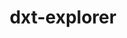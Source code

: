 ---
title: "dxt-explorer"
layout: cache
categories: [package, develop]
meta: {"versions": ["0.3"], "compilers": ["gcc@=11.4.0", "gcc@=9.4.0", "oneapi@=2024.2.1"], "oss": ["ubuntu20.04", "ubuntu22.04"], "platforms": ["linux"], "targets": ["ppc64le", "x86_64_v3"], "stacks": ["e4s", "e4s-oneapi", "e4s-power", "root"], "num_specs": 28, "num_specs_by_stack": {"e4s-power": 10, "root": 28, "e4s": 9, "e4s-oneapi": 9}}
spec_details: [{"hash": "7tzs2mwysh3zc666olo4ysxzhsmh3zgr", "compiler": "gcc@=9.4.0", "versions": ["0.3"], "os": "ubuntu20.04", "platform": "linux", "target": "ppc64le", "variants": ["build_system=python_pip"], "stacks": ["e4s-power", "root"], "size": "-", "tarball": "https://binaries.spack.io/develop/build_cache/linux-ubuntu20.04-ppc64le/gcc-9.4.0/dxt-explorer-0.3/linux-ubuntu20.04-ppc64le-gcc-9.4.0-dxt-explorer-0.3-7tzs2mwysh3zc666olo4ysxzhsmh3zgr.spack"}, {"hash": "75pblbjezlomqoqknx3gtgl7nm3mobxw", "compiler": "gcc@=9.4.0", "versions": ["0.3"], "os": "ubuntu20.04", "platform": "linux", "target": "ppc64le", "variants": ["build_system=python_pip"], "stacks": ["e4s-power", "root"], "size": "-", "tarball": "https://binaries.spack.io/develop/build_cache/linux-ubuntu20.04-ppc64le/gcc-9.4.0/dxt-explorer-0.3/linux-ubuntu20.04-ppc64le-gcc-9.4.0-dxt-explorer-0.3-75pblbjezlomqoqknx3gtgl7nm3mobxw.spack"}, {"hash": "h4vmi74t7vzjpiyolxhcbuclvo6765wg", "compiler": "gcc@=9.4.0", "versions": ["0.3"], "os": "ubuntu20.04", "platform": "linux", "target": "ppc64le", "variants": ["build_system=python_pip"], "stacks": ["e4s-power", "root"], "size": "-", "tarball": "https://binaries.spack.io/develop/build_cache/linux-ubuntu20.04-ppc64le/gcc-9.4.0/dxt-explorer-0.3/linux-ubuntu20.04-ppc64le-gcc-9.4.0-dxt-explorer-0.3-h4vmi74t7vzjpiyolxhcbuclvo6765wg.spack"}, {"hash": "crz37lyyqegwba7esyb77o46al4r3teg", "compiler": "gcc@=9.4.0", "versions": ["0.3"], "os": "ubuntu20.04", "platform": "linux", "target": "ppc64le", "variants": ["build_system=python_pip"], "stacks": ["e4s-power", "root"], "size": "-", "tarball": "https://binaries.spack.io/develop/build_cache/linux-ubuntu20.04-ppc64le/gcc-9.4.0/dxt-explorer-0.3/linux-ubuntu20.04-ppc64le-gcc-9.4.0-dxt-explorer-0.3-crz37lyyqegwba7esyb77o46al4r3teg.spack"}, {"hash": "le2pinehwmakflhmqltbevhycmsagus2", "compiler": "gcc@=9.4.0", "versions": ["0.3"], "os": "ubuntu20.04", "platform": "linux", "target": "ppc64le", "variants": ["build_system=python_pip"], "stacks": ["e4s-power", "root"], "size": "-", "tarball": "https://binaries.spack.io/develop/build_cache/linux-ubuntu20.04-ppc64le/gcc-9.4.0/dxt-explorer-0.3/linux-ubuntu20.04-ppc64le-gcc-9.4.0-dxt-explorer-0.3-le2pinehwmakflhmqltbevhycmsagus2.spack"}, {"hash": "gmbl6nifq6edv5rwf5ru2c76mey2fval", "compiler": "gcc@=9.4.0", "versions": ["0.3"], "os": "ubuntu20.04", "platform": "linux", "target": "ppc64le", "variants": ["build_system=python_pip"], "stacks": ["e4s-power", "root"], "size": "-", "tarball": "https://binaries.spack.io/develop/build_cache/linux-ubuntu20.04-ppc64le/gcc-9.4.0/dxt-explorer-0.3/linux-ubuntu20.04-ppc64le-gcc-9.4.0-dxt-explorer-0.3-gmbl6nifq6edv5rwf5ru2c76mey2fval.spack"}, {"hash": "x2yov3t72qx3fb7okn76myacb7qt6el5", "compiler": "gcc@=9.4.0", "versions": ["0.3"], "os": "ubuntu20.04", "platform": "linux", "target": "ppc64le", "variants": ["build_system=python_pip"], "stacks": ["e4s-power", "root"], "size": "-", "tarball": "https://binaries.spack.io/develop/build_cache/linux-ubuntu20.04-ppc64le/gcc-9.4.0/dxt-explorer-0.3/linux-ubuntu20.04-ppc64le-gcc-9.4.0-dxt-explorer-0.3-x2yov3t72qx3fb7okn76myacb7qt6el5.spack"}, {"hash": "mopipffgqgsx5y2s3pqj5c57sworwn3s", "compiler": "gcc@=9.4.0", "versions": ["0.3"], "os": "ubuntu20.04", "platform": "linux", "target": "ppc64le", "variants": ["build_system=python_pip"], "stacks": ["e4s-power", "root"], "size": "-", "tarball": "https://binaries.spack.io/develop/build_cache/linux-ubuntu20.04-ppc64le/gcc-9.4.0/dxt-explorer-0.3/linux-ubuntu20.04-ppc64le-gcc-9.4.0-dxt-explorer-0.3-mopipffgqgsx5y2s3pqj5c57sworwn3s.spack"}, {"hash": "bqc66tz5pqsri2pea7ahgdx4rd4xwfnl", "compiler": "gcc@=9.4.0", "versions": ["0.3"], "os": "ubuntu20.04", "platform": "linux", "target": "ppc64le", "variants": ["build_system=python_pip"], "stacks": ["e4s-power", "root"], "size": "-", "tarball": "https://binaries.spack.io/develop/build_cache/linux-ubuntu20.04-ppc64le/gcc-9.4.0/dxt-explorer-0.3/linux-ubuntu20.04-ppc64le-gcc-9.4.0-dxt-explorer-0.3-bqc66tz5pqsri2pea7ahgdx4rd4xwfnl.spack"}, {"hash": "xeaut7bmkay5c2572jksebqgw4dwas23", "compiler": "gcc@=9.4.0", "versions": ["0.3"], "os": "ubuntu20.04", "platform": "linux", "target": "ppc64le", "variants": ["build_system=python_pip"], "stacks": ["e4s-power", "root"], "size": "-", "tarball": "https://binaries.spack.io/develop/build_cache/linux-ubuntu20.04-ppc64le/gcc-9.4.0/dxt-explorer-0.3/linux-ubuntu20.04-ppc64le-gcc-9.4.0-dxt-explorer-0.3-xeaut7bmkay5c2572jksebqgw4dwas23.spack"}, {"hash": "gazlukbjbhoiopxmafn2vmhedpm4mtkv", "compiler": "gcc@=11.4.0", "versions": ["0.3"], "os": "ubuntu22.04", "platform": "linux", "target": "x86_64_v3", "variants": ["build_system=python_pip"], "stacks": ["root", "e4s"], "size": "-", "tarball": "https://binaries.spack.io/develop/build_cache/linux-ubuntu22.04-x86_64_v3/gcc-11.4.0/dxt-explorer-0.3/linux-ubuntu22.04-x86_64_v3-gcc-11.4.0-dxt-explorer-0.3-gazlukbjbhoiopxmafn2vmhedpm4mtkv.spack"}, {"hash": "urt2ydjv5bktjcu7kg5d75zl6obmb3ti", "compiler": "gcc@=11.4.0", "versions": ["0.3"], "os": "ubuntu22.04", "platform": "linux", "target": "x86_64_v3", "variants": ["build_system=python_pip"], "stacks": ["root", "e4s"], "size": "-", "tarball": "https://binaries.spack.io/develop/build_cache/linux-ubuntu22.04-x86_64_v3/gcc-11.4.0/dxt-explorer-0.3/linux-ubuntu22.04-x86_64_v3-gcc-11.4.0-dxt-explorer-0.3-urt2ydjv5bktjcu7kg5d75zl6obmb3ti.spack"}, {"hash": "uhfre4mmcqvz6o6fcxmp7wdpvapqwhal", "compiler": "gcc@=11.4.0", "versions": ["0.3"], "os": "ubuntu22.04", "platform": "linux", "target": "x86_64_v3", "variants": ["build_system=python_pip"], "stacks": ["root", "e4s"], "size": "-", "tarball": "https://binaries.spack.io/develop/build_cache/linux-ubuntu22.04-x86_64_v3/gcc-11.4.0/dxt-explorer-0.3/linux-ubuntu22.04-x86_64_v3-gcc-11.4.0-dxt-explorer-0.3-uhfre4mmcqvz6o6fcxmp7wdpvapqwhal.spack"}, {"hash": "3qqqbclhqc3qrgbvixu2osjorxpaaig3", "compiler": "gcc@=11.4.0", "versions": ["0.3"], "os": "ubuntu22.04", "platform": "linux", "target": "x86_64_v3", "variants": ["build_system=python_pip"], "stacks": ["root", "e4s"], "size": "-", "tarball": "https://binaries.spack.io/develop/build_cache/linux-ubuntu22.04-x86_64_v3/gcc-11.4.0/dxt-explorer-0.3/linux-ubuntu22.04-x86_64_v3-gcc-11.4.0-dxt-explorer-0.3-3qqqbclhqc3qrgbvixu2osjorxpaaig3.spack"}, {"hash": "glwjoxieoajoycgrkrub2bbxhtyfxd6z", "compiler": "gcc@=11.4.0", "versions": ["0.3"], "os": "ubuntu22.04", "platform": "linux", "target": "x86_64_v3", "variants": ["build_system=python_pip"], "stacks": ["root", "e4s"], "size": "-", "tarball": "https://binaries.spack.io/develop/build_cache/linux-ubuntu22.04-x86_64_v3/gcc-11.4.0/dxt-explorer-0.3/linux-ubuntu22.04-x86_64_v3-gcc-11.4.0-dxt-explorer-0.3-glwjoxieoajoycgrkrub2bbxhtyfxd6z.spack"}, {"hash": "kkeryv2wczaa3pegxwtb6bbntzbcbeop", "compiler": "gcc@=11.4.0", "versions": ["0.3"], "os": "ubuntu22.04", "platform": "linux", "target": "x86_64_v3", "variants": ["build_system=python_pip"], "stacks": ["root", "e4s"], "size": "-", "tarball": "https://binaries.spack.io/develop/build_cache/linux-ubuntu22.04-x86_64_v3/gcc-11.4.0/dxt-explorer-0.3/linux-ubuntu22.04-x86_64_v3-gcc-11.4.0-dxt-explorer-0.3-kkeryv2wczaa3pegxwtb6bbntzbcbeop.spack"}, {"hash": "kfkgassfjuet55i4brekdlal6j5iunw4", "compiler": "gcc@=11.4.0", "versions": ["0.3"], "os": "ubuntu22.04", "platform": "linux", "target": "x86_64_v3", "variants": ["build_system=python_pip"], "stacks": ["root", "e4s"], "size": "-", "tarball": "https://binaries.spack.io/develop/build_cache/linux-ubuntu22.04-x86_64_v3/gcc-11.4.0/dxt-explorer-0.3/linux-ubuntu22.04-x86_64_v3-gcc-11.4.0-dxt-explorer-0.3-kfkgassfjuet55i4brekdlal6j5iunw4.spack"}, {"hash": "7d7v2kwq3zl7o2ihlcoxj3fskg7o3u6u", "compiler": "gcc@=11.4.0", "versions": ["0.3"], "os": "ubuntu22.04", "platform": "linux", "target": "x86_64_v3", "variants": ["build_system=python_pip"], "stacks": ["root", "e4s"], "size": "-", "tarball": "https://binaries.spack.io/develop/build_cache/linux-ubuntu22.04-x86_64_v3/gcc-11.4.0/dxt-explorer-0.3/linux-ubuntu22.04-x86_64_v3-gcc-11.4.0-dxt-explorer-0.3-7d7v2kwq3zl7o2ihlcoxj3fskg7o3u6u.spack"}, {"hash": "zj3p2kays3ephi6yroor337nd6nwrwz6", "compiler": "gcc@=11.4.0", "versions": ["0.3"], "os": "ubuntu22.04", "platform": "linux", "target": "x86_64_v3", "variants": ["build_system=python_pip"], "stacks": ["root", "e4s"], "size": "-", "tarball": "https://binaries.spack.io/develop/build_cache/linux-ubuntu22.04-x86_64_v3/gcc-11.4.0/dxt-explorer-0.3/linux-ubuntu22.04-x86_64_v3-gcc-11.4.0-dxt-explorer-0.3-zj3p2kays3ephi6yroor337nd6nwrwz6.spack"}, {"hash": "fgbvyqiwya5wif7ptbxee6snglg2qqht", "compiler": "oneapi@=2024.2.1", "versions": ["0.3"], "os": "ubuntu22.04", "platform": "linux", "target": "x86_64_v3", "variants": ["build_system=python_pip"], "stacks": ["e4s-oneapi", "root"], "size": "-", "tarball": "https://binaries.spack.io/develop/build_cache/linux-ubuntu22.04-x86_64_v3/oneapi-2024.2.1/dxt-explorer-0.3/linux-ubuntu22.04-x86_64_v3-oneapi-2024.2.1-dxt-explorer-0.3-fgbvyqiwya5wif7ptbxee6snglg2qqht.spack"}, {"hash": "et5jlw3w4cxropqawuxrwjd6v3vlwtu6", "compiler": "oneapi@=2024.2.1", "versions": ["0.3"], "os": "ubuntu22.04", "platform": "linux", "target": "x86_64_v3", "variants": ["build_system=python_pip"], "stacks": ["e4s-oneapi", "root"], "size": "-", "tarball": "https://binaries.spack.io/develop/build_cache/linux-ubuntu22.04-x86_64_v3/oneapi-2024.2.1/dxt-explorer-0.3/linux-ubuntu22.04-x86_64_v3-oneapi-2024.2.1-dxt-explorer-0.3-et5jlw3w4cxropqawuxrwjd6v3vlwtu6.spack"}, {"hash": "loyqgvorsxq4ezpalbvm2aott5csdlbe", "compiler": "oneapi@=2024.2.1", "versions": ["0.3"], "os": "ubuntu22.04", "platform": "linux", "target": "x86_64_v3", "variants": ["build_system=python_pip"], "stacks": ["e4s-oneapi", "root"], "size": "-", "tarball": "https://binaries.spack.io/develop/build_cache/linux-ubuntu22.04-x86_64_v3/oneapi-2024.2.1/dxt-explorer-0.3/linux-ubuntu22.04-x86_64_v3-oneapi-2024.2.1-dxt-explorer-0.3-loyqgvorsxq4ezpalbvm2aott5csdlbe.spack"}, {"hash": "thhosgwv6x2hs2vm6z6uqkqxfey53g56", "compiler": "oneapi@=2024.2.1", "versions": ["0.3"], "os": "ubuntu22.04", "platform": "linux", "target": "x86_64_v3", "variants": ["build_system=python_pip"], "stacks": ["e4s-oneapi", "root"], "size": "-", "tarball": "https://binaries.spack.io/develop/build_cache/linux-ubuntu22.04-x86_64_v3/oneapi-2024.2.1/dxt-explorer-0.3/linux-ubuntu22.04-x86_64_v3-oneapi-2024.2.1-dxt-explorer-0.3-thhosgwv6x2hs2vm6z6uqkqxfey53g56.spack"}, {"hash": "x6fq7upblhrgc6ecvi5htr2ml4mnbthh", "compiler": "oneapi@=2024.2.1", "versions": ["0.3"], "os": "ubuntu22.04", "platform": "linux", "target": "x86_64_v3", "variants": ["build_system=python_pip"], "stacks": ["e4s-oneapi", "root"], "size": "-", "tarball": "https://binaries.spack.io/develop/build_cache/linux-ubuntu22.04-x86_64_v3/oneapi-2024.2.1/dxt-explorer-0.3/linux-ubuntu22.04-x86_64_v3-oneapi-2024.2.1-dxt-explorer-0.3-x6fq7upblhrgc6ecvi5htr2ml4mnbthh.spack"}, {"hash": "vbqgzmooevpk5bizugfi3i2wbybdxsnh", "compiler": "oneapi@=2024.2.1", "versions": ["0.3"], "os": "ubuntu22.04", "platform": "linux", "target": "x86_64_v3", "variants": ["build_system=python_pip"], "stacks": ["e4s-oneapi", "root"], "size": "-", "tarball": "https://binaries.spack.io/develop/build_cache/linux-ubuntu22.04-x86_64_v3/oneapi-2024.2.1/dxt-explorer-0.3/linux-ubuntu22.04-x86_64_v3-oneapi-2024.2.1-dxt-explorer-0.3-vbqgzmooevpk5bizugfi3i2wbybdxsnh.spack"}, {"hash": "ssxv3ymq6nfdkitl3h4bzeo5yustfjy7", "compiler": "oneapi@=2024.2.1", "versions": ["0.3"], "os": "ubuntu22.04", "platform": "linux", "target": "x86_64_v3", "variants": ["build_system=python_pip"], "stacks": ["e4s-oneapi", "root"], "size": "-", "tarball": "https://binaries.spack.io/develop/build_cache/linux-ubuntu22.04-x86_64_v3/oneapi-2024.2.1/dxt-explorer-0.3/linux-ubuntu22.04-x86_64_v3-oneapi-2024.2.1-dxt-explorer-0.3-ssxv3ymq6nfdkitl3h4bzeo5yustfjy7.spack"}, {"hash": "t75cda6nml6ndne5j3oqzba7ipftggx6", "compiler": "oneapi@=2024.2.1", "versions": ["0.3"], "os": "ubuntu22.04", "platform": "linux", "target": "x86_64_v3", "variants": ["build_system=python_pip"], "stacks": ["e4s-oneapi", "root"], "size": "-", "tarball": "https://binaries.spack.io/develop/build_cache/linux-ubuntu22.04-x86_64_v3/oneapi-2024.2.1/dxt-explorer-0.3/linux-ubuntu22.04-x86_64_v3-oneapi-2024.2.1-dxt-explorer-0.3-t75cda6nml6ndne5j3oqzba7ipftggx6.spack"}, {"hash": "nqhys2xramfbxoak6fl4f53ovcskm4kd", "compiler": "oneapi@=2024.2.1", "versions": ["0.3"], "os": "ubuntu22.04", "platform": "linux", "target": "x86_64_v3", "variants": ["build_system=python_pip"], "stacks": ["e4s-oneapi", "root"], "size": "-", "tarball": "https://binaries.spack.io/develop/build_cache/linux-ubuntu22.04-x86_64_v3/oneapi-2024.2.1/dxt-explorer-0.3/linux-ubuntu22.04-x86_64_v3-oneapi-2024.2.1-dxt-explorer-0.3-nqhys2xramfbxoak6fl4f53ovcskm4kd.spack"}]
---